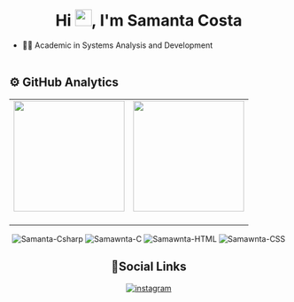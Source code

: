 <h1 align="center">Hi <img src="https://raw.githubusercontent.com/kaueMarques/kaueMarques/master/hi.gif" height="30px">, I'm Samanta Costa </h1>

- 👨‍💻 Academic in Systems Analysis and Development
<br><br>

## ⚙&nbsp;GitHub Analytics
<table cellpadding="0">
  <tr style="padding: 0">
<td valign="top"><img height="200" src="https://github-readme-stats.vercel.app/api/top-langs/?username=samawnta&layout=compact"/>
<td valign="top"><img height="200" src="https://github-readme-stats.vercel.app/api?username=samawnta&show_icons=true&theme=radical"/>
<br><br>
</tr>

</table>
<div align="center" valign="top">
<img alt="Samanta-Csharp" src="https://img.shields.io/badge/-C%23-05122A?style=flat&logo=C-sharp&logoColor=1572B6">
<img alt=Samawnta-C src="https://img.shields.io/badge/-C-05122A?style=flat&logo=C">
<img alt=Samawnta-HTML src="https://img.shields.io/badge/-HTML-05122A?style=flat&logo=HTML5">
<img alt=Samawnta-CSS src="https://img.shields.io/badge/-CSS-05122A?style=flat&logo=CSS3&logoColor=1572B6">
</div>

<h2 align="center">👨Social Links</h2>
<div align="center">
</a>
<a href="https://instagram.com/samanwta" target="_blank">
 <img align="center" src="https://img.shields.io/badge/-samawnta-05122A?style=flat&logo=instagram" alt="instagram"/>
</a>
</div>
